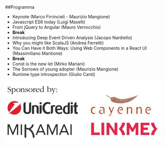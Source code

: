##Programma

- Keynote (Marco Firrincieli - Maurizio Mangione)
- Javascript ES6 today (Luigi Maselli)
- From jQuery to Angular (Mauro Verrocchio)
- **Break**
- Introducing Deep Event Driven Analysis (Jacopo Nardiello)
- Why you might like ScalaJS (Andrea Ferretti)
- You Can Have it Both Ways: Using Web Components in a React UI (Massimiliano Mantione)
- **Break**
- Const is the new let (Mirko Mariani)
- The Sorrows of young adopter (Maurizio Mangione)
- Runtime type introspection (Giulio Canti)

<img src="assets/img/bday/sponsor.jpg" />
